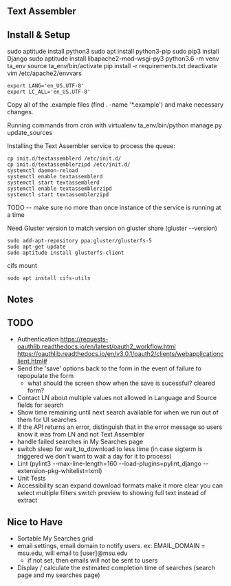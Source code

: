 Text Assembler
--------------



Install & Setup
---------------
sudo aptitude install python3
sudo apt install python3-pip
sudo pip3 install Django
sudo aptitude install libapache2-mod-wsgi-py3
python3.6 -m venv ta_env
source ta_env/bin/activate
pip install -r requirements.txt
deactivate
vim /etc/apache2/envvars
```
export LANG='en_US.UTF-8'
export LC_ALL='en_US.UTF-8'
```

Copy all of the .example files (find . -name '*.example') and make necessary changes.

Running commands from cron with virtualenv
ta_env/bin/python manage.py update_sources

Installing the Text Assembler service to process the queue:
```
cp init.d/textassemblerd /etc/init.d/
cp init.d/textassemblerzipd /etc/init.d/
systemctl daemon-reload
systemctl enable textassemblerd
systemctl start textassemblerd
systemctl enable textassemblerzipd
systemctl start textassemblerzipd
```
TODO -- make sure no more than once instance of the service is running at a time

Need Gluster version to match version on gluster share (gluster --version)
```
sudo add-apt-repository ppa:gluster/glusterfs-5
sudo apt-get update
sudo aptitude install glusterfs-client
```

cifs mount 
```
sudo apt install cifs-utils
```

Notes
--------------


TODO
-------
* Authentication
    https://requests-oauthlib.readthedocs.io/en/latest/oauth2_workflow.html
    https://oauthlib.readthedocs.io/en/v3.0.1/oauth2/clients/webapplicationclient.html#
* Send the 'save' options back to the form in the event of failure to repopulate the form
    * what should the screen show when the save is sucessful? cleared form?
* Contact LN about multiple values not allowed in Language and Source fields for search
* Show time remaining until next search available for when we run out of them for UI searches
* If the API returns an error, distinguish that in the error message so users know it was from LN 
  and not Text Assembler
* handle failed searches in My Searches page
* switch sleep for wait_to_download to less time (in case sigterm is triggered we don't want to wait a day for it to process)
* Lint (pylint3 --max-line-length=160 --load-plugins=pylint_django --extension-pkg-whitelist=lxml)
* Unit Tests
* Accessibility scan
expand download formats
make it more clear you can select multiple filters
switch preview to showing full text instead of extract

Nice to Have
-------------
* Sortable My Searches grid
* email settings, email domain to notify users. ex: EMAIL_DOMAIN = msu.edu, will email to [user]@msu.edu
    * if not set, then emails will not be sent to users
* Display / calculate the estimated completion time of searches (search page and my searches page)
